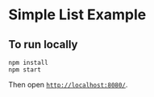 # Simple List Example

## To run locally

```
npm install
npm start
```

Then open [`http://localhost:8080/`](http://localhost:8080/).
